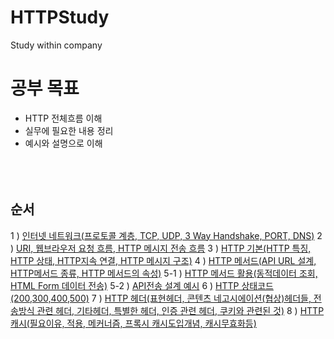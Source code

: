 # HTTPStudy
Study within company

# 공부 목표

- HTTP 전체흐름 이해
- 실무에 필요한 내용 정리
- 예시와 설명으로 이해
  <br/><br/><br/><br/>

## 순서

1 ) [인터넷 네트워크(프로토콜 계층, TCP, UDP, 3 Way Handshake, PORT, DNS)](https://github.com/KimYongJ/HTTPStudy/blob/main/yongju/chapter_1.md)
2 ) [URI, 웹브라우저 요청 흐름, HTTP 메시지 전송 흐름](https://github.com/KimYongJ/HTTPStudy/blob/main/yongju/chapter_2.md)
3 ) [HTTP 기본(HTTP 특징, HTTP 상태, HTTP지속 연결, HTTP 메시지 구조)](https://github.com/KimYongJ/HTTPStudy/blob/main/yongju/chapter_3.md)
4 ) [HTTP 메서드(API URL 설계, HTTP메서드 종류, HTTP 메서드의 속성)](https://github.com/KimYongJ/HTTPStudy/blob/main/yongju/chapter_4.md)
5-1 ) [HTTP 메서드 활용(동적데이터 조회, HTML Form 데이터 전송)](https://github.com/KimYongJ/HTTPStudy/blob/main/yongju/chapter_5-1.md)
5-2 ) [API전송 설계 예시](https://github.com/KimYongJ/HTTPStudy/blob/main/yongju/chapter_5-2%20API.md)
6 ) [HTTP 상태코드(200,300,400,500)](https://github.com/KimYongJ/HTTPStudy/blob/main/yongju/chapter_6.md)
7 ) [HTTP 헤더(표현헤더, 콘텐츠 네고시에이션(협상)헤더들, 전송방식 관련 헤더, 기타헤더, 특별한 헤더, 인증 관련 헤더, 쿠키와 관련된 것)](https://github.com/KimYongJ/HTTPStudy/blob/main/yongju/chapter_7.md)
8 ) [HTTP 캐시(필요이유, 적용, 메커너즘, 프록시 캐시도입개념, 캐시무효화등)](https://github.com/KimYongJ/HTTPStudy/blob/main/yongju/chapter_8.md)
   <br/><br/><br/><br/>
